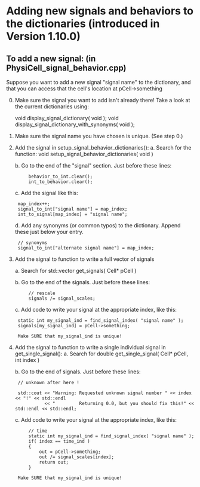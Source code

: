 # Adding new signals and behaviors to the dictionaries (introduced in Version 1.10.0)

## To add a new signal: (in PhysiCell_signal_behavior.cpp)

Suppose you want to add a new signal "signal name" to the dictionary, and that you can access that the cell's location at pCell->something

0. Make sure the signal you want to add isn't already there! Take a look at the current dictionaries using: 

    void display_signal_dictionary( void );
    void display_signal_dictionary_with_synonyms( void );

1. Make sure the signal name you have chosen is unique. (See step 0.)    

2. Add the signal in setup_signal_behavior_dictionaries(): 
    a. Search for the function: void setup_signal_behavior_dictionaries( void )

    b. Go to the end of the "signal" section. Just before these lines: 

           	behavior_to_int.clear(); 	
	        int_to_behavior.clear();   

    c. Add the signal like this: 

        map_index++; 
        signal_to_int["signal name"] = map_index; 
        int_to_signal[map_index] = "signal name"; 

    d. Add any synonyms (or common typos) to the dictionary. Append these just below your entry. 

        // synonyms 
        signal_to_int["alternate signal name"] = map_index; 

3. Add the signal to function to write a full vector of signals 

    a. Search for std::vector<double> get_signals( Cell* pCell )

    b. Go to the end of the signals. Just before these lines: 

            // rescale 
            signals /= signal_scales;     

    c. Add code to write your signal at the appropriate index, like this: 

    	static int my_signal_ind = find_signal_index( "signal name" ); 
    	signals[my_signal_ind] = pCell->something; 

        Make SURE that my_signal_ind is unique!

4. Add the signal to function to write a single individual signal in get_single_signal(): 
    a. Search for double get_single_signal( Cell* pCell, int index )

    b. Go to the end of signals. Just before these lines: 

	    // unknown after here !

    	std::cout << "Warning: Requested unknown signal number " << index << "!" << std::endl
	    	      << "         Returning 0.0, but you should fix this!" << std::endl << std::endl;     


    c. Add code to write your signal at the appropriate index, like this: 


            // time 
            static int my_signal_ind = find_signal_index( "signal name" ); 
            if( index == time_ind )
            {
                out = pCell->something;      
                out /= signal_scales[index]; 
                return out; 
            } 

        Make SURE that my_signal_ind is unique!







